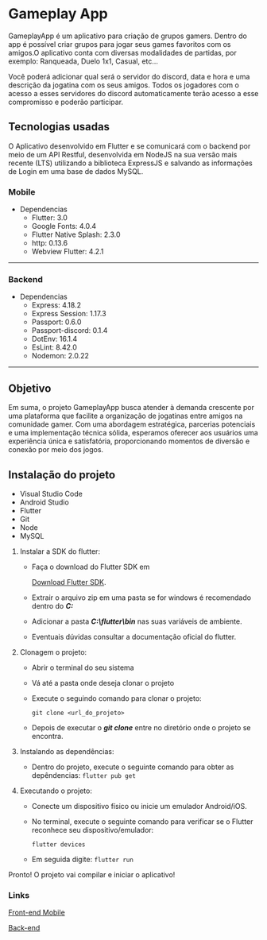 # Gameplay App

GameplayApp é um aplicativo para criação de grupos gamers. Dentro do app é possível criar grupos para jogar seus games favoritos com os amigos.O aplicativo conta com diversas modalidades de partidas, por exemplo: Ranqueada, Duelo 1x1, Casual, etc…

Você poderá adicionar qual será o servidor do discord, data e hora e uma descrição da jogatina com os seus amigos. Todos os jogadores com o acesso a esses servidores do discord automaticamente terão acesso a esse compromisso e poderão participar.

## Tecnologias usadas

O Aplicativo desenvolvido em Flutter e se comunicará com o backend por meio de um API Restful, desenvolvida em NodeJS na sua versão mais recente (LTS) utilizando a biblioteca ExpressJS e salvando as informações de Login em uma base de dados MySQL.

### Mobile

- Dependencias
  - Flutter: 3.0
  - Google Fonts: 4.0.4
  - Flutter Native Splash: 2.3.0
  - http: 0.13.6
  - Webview Flutter: 4.2.1

---

### Backend

- Dependencias
  - Express: 4.18.2
  - Express Session: 1.17.3
  - Passport: 0.6.0
  - Passport-discord: 0.1.4
  - DotEnv: 16.1.4
  - EsLint: 8.42.0
  - Nodemon: 2.0.22

---

## Objetivo

Em suma, o projeto GameplayApp busca atender à demanda crescente por uma plataforma que facilite a organização de jogatinas entre amigos na comunidade gamer. Com uma abordagem estratégica, parcerias potenciais e uma implementação técnica sólida, esperamos oferecer aos usuários uma experiência única e satisfatória, proporcionando momentos de diversão e conexão por meio dos jogos.

## Instalação do projeto

- Visual Studio Code
- Android Studio
- Flutter
- Git
- Node
- MySQL

1. Instalar a SDK do flutter:

   - Faça o download do Flutter SDK em

     [Download Flutter SDK](https://flutter.dev/docs/get-started/install).

   - Extrair o arquivo zip em uma pasta se for windows é recomendado dentro do **_C:_**

   - Adicionar a pasta **_C:\flutter\bin_** nas suas variáveis de ambiente.

   - Eventuais dúvidas consultar a documentação oficial do flutter.

2. Clonagem o projeto:

   - Abrir o terminal do seu sistema
   - Vá até a pasta onde deseja clonar o projeto
   - Execute o seguindo comando para clonar o projeto:

     `git clone <url_do_projeto>`

   - Depois de executar o **_git clone_** entre no diretório onde o projeto se encontra.

3. Instalando as dependências:

   - Dentro do projeto, execute o seguinte comando para obter as depêndencias:
     `flutter pub get`

4. Executando o projeto:

   - Conecte um dispositivo físico ou inicie um emulador Android/iOS.

   - No terminal, execute o seguinte comando para verificar se o Flutter reconhece seu dispositivo/emulador:

     `flutter devices`

   - Em seguida digite:
     `flutter run`

Pronto! O projeto vai compilar e iniciar o aplicativo!

### Links

[Front-end Mobile](https://github.com/victoraaquino/gamplay-app-uninove)

[Back-end](https://github.com/Arthurlimadev/techtok-backend)
